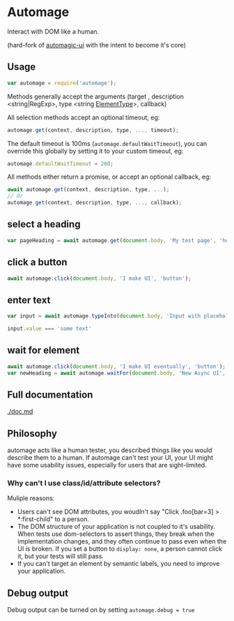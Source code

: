 # Automage

Interact with DOM like a human.

(hard-fork of [automagic-ui](https://github.com/MatthewLarner/automagic-ui) with the intent to become it's core)

## Usage

```javascript
var automage = require('automage');
```

Methods generally accept the arguments (target <Dom node>, description <string|RegExp>, type <string [ElementType](./elementTypes.js)>, callback)

All selection methods accept an optional timeout, eg:

```javascript
automage.get(context, description, type, ..., timeout);
```

The default timeout is 100ms (`automage.defaultWaitTimeout`), you can override this globally by setting it to your custom timeout, eg:

```javascript
automage.defaultWaitTimeout = 200;
```

All methods either return a promise, or accept an optional callback, eg:

```javascript
await automage.get(context, description, type, ...);
// Or
automage.get(context, description, type, ..., callback);
```

## select a heading

```javascript
var pageHeading = await automage.get(document.body, 'My test page', 'heading');
```
## click a button

```javascript
await automage.click(document.body, 'I make UI', 'button');
```
## enter text

```javascript
var input = await automage.typeInto(document.body, 'Input with placeholder', 'field', 'some text');

input.value === 'some text'
```
## wait for element

```javascript
await automage.click(document.body, 'I make UI eventually', 'button');
var newHeading = await automage.waitFor(document.body, 'New Async UI', 'heading', 1000);
```

## Full documentation

[./doc.md](./doc.md)

## Philosophy

automage acts like a human tester, you described things like you would describe them to a human.
If automage can't test your UI, your UI might have some usability issues, especially for users that
are sight-limited.

### Why can't I use class/id/attribute selectors?

Muliple reasons:

 - Users can't see DOM attributes, you woudln't say "Click .foo[bar=3] > *:first-child" to a person.
 - The DOM structure of your application is not coupled to it's usability. When tests use dom-selectors to assert things, they break when the implementation changes, and they often continue to pass even when the UI is broken. If you set a button to `display: none`, a person cannot click it, but your tests will still pass.
 - If you can't target an element by semantic labels, you need to improve your application.

## Debug output

Debug output can be turned on by setting `automage.debug = true`